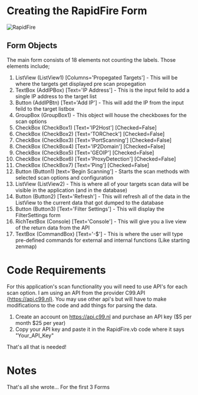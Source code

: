 # Creating the RapidFire Form

![RapidFire](https://github.com/blackmagic2023/HollowPoint/assets/149164084/93682e8c-b6fe-4147-8b24-fee157faa381)


## Form Objects

The main form consists of 18 elements not counting the labels. Those elements include;

1. ListView (ListView1) [Columns='Propegated Targets'] - This will be where the targets get displayed pre scan propegation
2. TextBox (AddIPBox) [Text='IP Address'] - This is the input feild to add a single IP address to the target list
3. Button (AddIPBtn) [Text='Add IP'] - This will add the IP from the input feild to the target listbox
4. GroupBox (GroupBox1) - This object will house the checkboxes for the scan options
5. CheckBox (CheckBox1) [Text='IP2Host'] [Checked=False]
6. CheckBox (CheckBox2) [Text='TORCheck'] [Checked=False]
7. CheckBox (CheckBox3) [Text='PortScanning'] [Checked=False]
8. CheckBox (CheckBox4) [Text='IP2Domain'] [Checked=False]
9. CheckBox (CheckBox5) [Text='GEOIP'] [Checked=False]
10. CheckBox (CheckBox6) [Text='ProxyDetection'] [Checked=False]
11. CheckBox (CheckBox7) [Text='Ping'] [Checked=False]
12. Button (Button1) [text='Begin Scanning'] - Starts the scan methods with selected scan options and configuration
13. ListView (ListView2) - This is where all of your targets scan data will be visible in the application (and in the database)
14. Button (Button2) [Text='Refresh'] - This will refresh all of the data in the ListView to the current data that got dumped to the database
15. Button (Button3) [Text='Filter Settings'] - This will display the FilterSettings form
16. RichTextBox (Console) [Text='Console'] - This will give you a live view of the return data from the API
17. TextBox (CommandBox) [Text='-$'] - This is where the user will type pre-defined commands for external and internal functions (Like starting zenmap)



# Code Requirements

For this application's scan functionality you will need to use API's for each scan option. I am using an API from the provider C99.API {https://api.c99.nl}. You may use other api's but will have to make modifications to the code and add things for parsing the data.

1. Create an account on https://api.c99.nl and purchase an API key ($5 per month $25 per year)
2.  Copy your API key and paste it in the RapidFire.vb code where it says "Your_API_Key"

That's all that is needed!

# Notes

That's all she wrote... For the first 3 Forms






